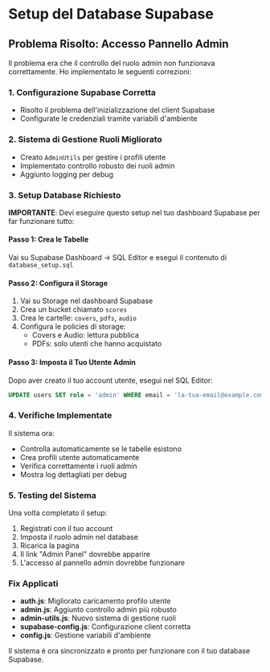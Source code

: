 # Setup del Database Supabase

## Problema Risolto: Accesso Pannello Admin

Il problema era che il controllo del ruolo admin non funzionava correttamente. Ho implementato le seguenti correzioni:

### 1. Configurazione Supabase Corretta
- Risolto il problema dell'inizializzazione del client Supabase
- Configurate le credenziali tramite variabili d'ambiente

### 2. Sistema di Gestione Ruoli Migliorato
- Creato `AdminUtils` per gestire i profili utente
- Implementato controllo robusto dei ruoli admin
- Aggiunto logging per debug

### 3. Setup Database Richiesto

**IMPORTANTE**: Devi eseguire questo setup nel tuo dashboard Supabase per far funzionare tutto:

#### Passo 1: Crea le Tabelle
Vai su Supabase Dashboard → SQL Editor e esegui il contenuto di `database_setup.sql`

#### Passo 2: Configura il Storage
1. Vai su Storage nel dashboard Supabase
2. Crea un bucket chiamato `scores`
3. Crea le cartelle: `covers`, `pdfs`, `audio`
4. Configura le policies di storage:
   - Covers e Audio: lettura pubblica
   - PDFs: solo utenti che hanno acquistato

#### Passo 3: Imposta il Tuo Utente Admin
Dopo aver creato il tuo account utente, esegui nel SQL Editor:
```sql
UPDATE users SET role = 'admin' WHERE email = 'la-tua-email@example.com';
```

### 4. Verifiche Implementate

Il sistema ora:
- Controlla automaticamente se le tabelle esistono
- Crea profili utente automaticamente
- Verifica correttamente i ruoli admin
- Mostra log dettagliati per debug

### 5. Testing del Sistema

Una volta completato il setup:
1. Registrati con il tuo account
2. Imposta il ruolo admin nel database
3. Ricarica la pagina
4. Il link "Admin Panel" dovrebbe apparire
5. L'accesso al pannello admin dovrebbe funzionare

### Fix Applicati

- **auth.js**: Migliorato caricamento profilo utente
- **admin.js**: Aggiunto controllo admin più robusto
- **admin-utils.js**: Nuovo sistema di gestione ruoli
- **supabase-config.js**: Configurazione client corretta
- **config.js**: Gestione variabili d'ambiente

Il sistema è ora sincronizzato e pronto per funzionare con il tuo database Supabase.